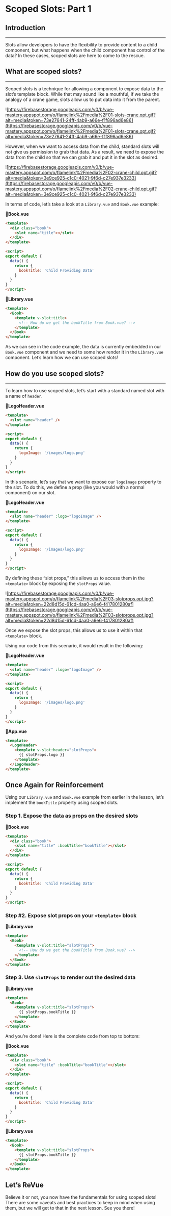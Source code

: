 # Scoped Slots: Part 1

## Introduction

* * *

Slots allow developers to have the flexibility to provide content to a child component, but what happens when the child component has control of the data? In these cases, scoped slots are here to come to the rescue.

## What are scoped slots?

* * *

Scoped slots is a technique for allowing a component to expose data to the slot’s template block. While that may sound like a mouthful, if we take the analogy of a crane game, slots allow us to put data into it from the parent.

![https://firebasestorage.googleapis.com/v0/b/vue-mastery.appspot.com/o/flamelink%2Fmedia%2F01-slots-crane.opt.gif?alt=media&token=73e27641-24ff-4ab9-a66e-f1f896ad6e86](https://firebasestorage.googleapis.com/v0/b/vue-mastery.appspot.com/o/flamelink%2Fmedia%2F01-slots-crane.opt.gif?alt=media&token=73e27641-24ff-4ab9-a66e-f1f896ad6e86)

However, when we want to access data from the child, standard slots will not give us permission to grab that data. As a result, we need to expose the data from the child so that we can grab it and put it in the slot as desired.

![https://firebasestorage.googleapis.com/v0/b/vue-mastery.appspot.com/o/flamelink%2Fmedia%2F02-crane-child.opt.gif?alt=media&token=3e9ce925-c1c0-4021-9f6d-c27e937e3233](https://firebasestorage.googleapis.com/v0/b/vue-mastery.appspot.com/o/flamelink%2Fmedia%2F02-crane-child.opt.gif?alt=media&token=3e9ce925-c1c0-4021-9f6d-c27e937e3233)

In terms of code, let’s take a look at a `Library.vue` and `Book.vue` example:

📄**Book.vue**

```html
<template>
  <div class="book">
    <slot name="title"></slot>
  </div>
</template>
```

```html
<script>
export default {
  data() {
    return {
      bookTitle: 'Child Providing Data'
    }
  }
}
</script>
```

📄**Library.vue**

```html
<template>
  <Book>
    <template v-slot:title>
      <!-- How do we get the bookTitle from Book.vue? -->
    </template>
  </Book>
</template>
```

As we can see in the code example, the data is currently embedded in our `Book.vue` component and we need to some how render it in the `Library.vue` component. Let’s learn how we can use scoped slots!

## How do you use scoped slots?

* * *

To learn how to use scoped slots, let’s start with a standard named slot with a name of `header`.

📄**LogoHeader.vue**

```html
<template>
  <slot name="header" />
</template>
```

```html
<script>
export default {
  data() {
    return {
      logoImage: '/images/logo.png'
    }
  }
}
</script>
```

In this scenario, let’s say that we want to expose our `logoImage` property to the slot. To do this, we define a prop (like you would with a normal component) on our slot.

📄**LogoHeader.vue**

```html
<template>
  <slot name="header" :logo="logoImage" />
</template>
```

```html
<script>
export default {
  data() {
    return {
      logoImage: '/images/logo.png'
    }
  }
}
</script>
```

By defining these “slot props,” this allows us to access them in the `<template>` block by exposing the `slotProps` value.

![https://firebasestorage.googleapis.com/v0/b/vue-mastery.appspot.com/o/flamelink%2Fmedia%2F03-slotprops.opt.jpg?alt=media&token=22d8d15d-61cd-4aa0-a9e6-f417801280af](https://firebasestorage.googleapis.com/v0/b/vue-mastery.appspot.com/o/flamelink%2Fmedia%2F03-slotprops.opt.jpg?alt=media&token=22d8d15d-61cd-4aa0-a9e6-f417801280af)

Once we expose the slot props, this allows us to use it within that `<template>` block.

Using our code from this scenario, it would result in the following:

📄**LogoHeader.vue**

```html
<template>
  <slot name="header" :logo="logoImage" />
</template>
```

```html
<script>
export default {
  data() {
    return {
      logoImage: '/images/logo.png'
    }
  }
}
</script>
```

📄**App.vue**

```html
<template>
  <LogoHeader>
    <template v-slot:header="slotProps">
      {{ slotProps.logo }}
    </template>
  </LogoHeader>
</template>
```

## Once Again for Reinforcement

Using our `Library.vue` and `Book.vue` example from earlier in the lesson, let’s implement the `bookTitle` property using scoped slots.

### Step 1. Expose the data as props on the desired slots

📄**Book.vue**

```html
<template>
  <div class="book">
    <slot name="title" :bookTitle="bookTitle"></slot>
  </div>
</template>
```

```html
<script>
export default {
  data() {
    return {
      bookTitle: 'Child Providing Data'
    }
  }
}
</script>
```

### Step #2. Expose slot props on your `<template>` block

📄**Library.vue**

```html
<template>
  <Book>
    <template v-slot:title="slotProps">
      <!-- How do we get the bookTitle from Book.vue? -->
    </template>
  </Book>
</template>
```

### Step 3. Use `slotProps` to render out the desired data

📄**Library.vue**

```html
<template>
  <Book>
    <template v-slot:title="slotProps">
      {{ slotProps.bookTitle }}
    </template>
  </Book>
</template>
```

And you’re done! Here is the complete code from top to bottom:

📄**Book.vue**

```html
<template>
  <div class="book">
    <slot name="title" :bookTitle="bookTitle"></slot>
  </div>
</template>
```

```html
<script>
export default {
  data() {
    return {
      bookTitle: 'Child Providing Data'
    }
  }
}
</script>
```

📄**Library.vue**

```html
<template>
  <Book>
    <template v-slot:title="slotProps">
      {{ slotProps.bookTitle }}
    </template>
  </Book>
</template>
```

## Let’s ReVue

Believe it or not, you now have the fundamentals for using scoped slots! There are some caveats and best practices to keep in mind when using them, but we will get to that in the next lesson. See you there!

